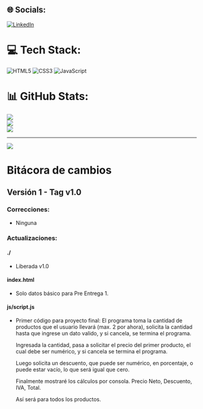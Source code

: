 
## 🌐 Socials:
[![LinkedIn](https://img.shields.io/badge/LinkedIn-%230077B5.svg?logo=linkedin&logoColor=white)](https://linkedin.com/in/https://www.linkedin.com/in/dubar/) 

# 💻 Tech Stack:
![HTML5](https://img.shields.io/badge/html5-%23E34F26.svg?style=for-the-badge&logo=html5&logoColor=white) ![CSS3](https://img.shields.io/badge/css3-%231572B6.svg?style=for-the-badge&logo=css3&logoColor=white) ![JavaScript](https://img.shields.io/badge/javascript-%23323330.svg?style=for-the-badge&logo=javascript&logoColor=%23F7DF1E)
# 📊 GitHub Stats:
![](https://github-readme-stats.vercel.app/api?username=Nuc134rB0t&theme=dark&hide_border=false&include_all_commits=false&count_private=false)<br/>
![](https://github-readme-streak-stats.herokuapp.com/?user=Nuc134rB0t&theme=dark&hide_border=false)<br/>
![](https://github-readme-stats.vercel.app/api/top-langs/?username=Nuc134rB0t&theme=dark&hide_border=false&include_all_commits=false&count_private=false&layout=compact)

---
[![](https://visitcount.itsvg.in/api?id=Nuc134rB0t&icon=0&color=0)](https://visitcount.itsvg.in)

<!-- Proudly created with GPRM ( https://gprm.itsvg.in ) -->



# Bitácora de cambios #




## Versión 1 - Tag v1.0 ##

### Correcciones:
- Ninguna

### Actualizaciones:

#### ./
- Liberada v1.0

#### index.html
- Solo datos básico para Pre Entrega 1.

#### js/script.js
- Primer código para proyecto final:
    El programa toma la cantidad de productos que el usuario llevará (max. 2 por ahora), solicita la cantidad hasta que ingrese un dato valido, y si cancela, se termina el programa.

    Ingresada la cantidad, pasa a solicitar el precio del primer producto, el cual debe ser numérico, y si cancela se termina el programa.

    Luego solicita un descuento, que puede ser numérico, en porcentaje, o puede estar vacío, lo que será igual que cero.

    Finalmente mostraré los cálculos por consola. Precio Neto, Descuento, IVA, Total.

    Así será para todos los productos.
